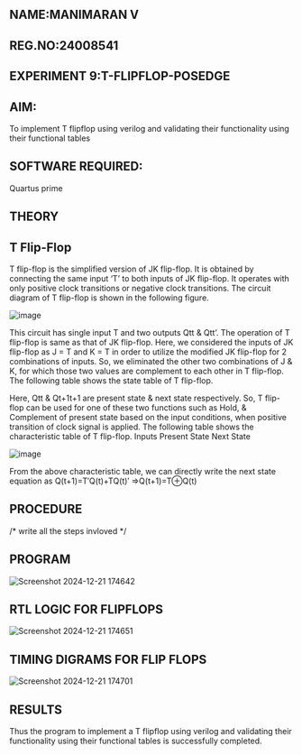 ## NAME:MANIMARAN V
## REG.NO:24008541
## EXPERIMENT 9:T-FLIPFLOP-POSEDGE

## AIM:

To implement  T flipflop using verilog and validating their functionality using their functional tables

## SOFTWARE REQUIRED:

Quartus prime

## THEORY

## T Flip-Flop

T flip-flop is the simplified version of JK flip-flop. It is obtained by connecting the same input ‘T’ to both inputs of JK flip-flop. It operates with only positive clock transitions or negative clock transitions. The circuit diagram of T flip-flop is shown in the following figure.

![image](https://github.com/naavaneetha/T-FLIPFLOP-POSEDGE/assets/154305477/458a68fe-2d08-4a9d-ac4f-7ae0480ce0bd)

 
This circuit has single input T and two outputs Qtt & Qtt’. The operation of T flip-flop is same as that of JK flip-flop. Here, we considered the inputs of JK flip-flop as J = T and K = T in order to utilize the modified JK flip-flop for 2 combinations of inputs. So, we eliminated the other two combinations of J & K, for which those two values are complement to each other in T flip-flop. The following table shows the state table of T flip-flop.

Here, Qtt & Qt+1t+1 are present state & next state respectively. So, T flip-flop can be used for one of these two functions such as Hold, & Complement of present state based on the input conditions, when positive transition of clock signal is applied. The following table shows the characteristic table of T flip-flop. Inputs Present State Next State

![image](https://github.com/naavaneetha/T-FLIPFLOP-POSEDGE/assets/154305477/cdd7fb32-539f-4b66-bb8d-f305a153c886)

 
From the above characteristic table, we can directly write the next state equation as Q(t+1)=T′Q(t)+TQ(t)′ ⇒Q(t+1)=T⊕Q(t)

## PROCEDURE

/* write all the steps invloved */

## PROGRAM

![Screenshot 2024-12-21 174642](https://github.com/user-attachments/assets/5c26ca30-6bff-46cc-b772-f2ba009d77d0)


## RTL LOGIC FOR FLIPFLOPS
![Screenshot 2024-12-21 174651](https://github.com/user-attachments/assets/9f0d6c41-2561-461f-9322-2096d30d7599)

## TIMING DIGRAMS FOR FLIP FLOPS
![Screenshot 2024-12-21 174701](https://github.com/user-attachments/assets/e8f0003f-6875-4e76-9c23-e6feef16ab2c)

## RESULTS
Thus the program to implement a T flipflop using verilog and validating their
functionality using their functional tables is successfully completed.
